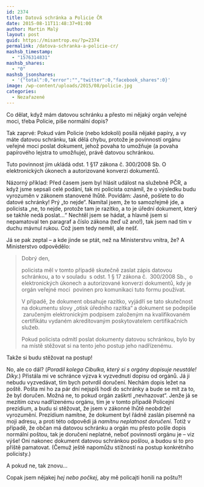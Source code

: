 ```yaml
---
id: 2374
title: Datová schránka a Policie ČR
date: 2015-08-11T11:48:37+01:00
author: Martin Malý
layout: post
guid: https://misantrop.eu/?p=2374
permalink: /datova-schranka-a-policie-cr/
mashsb_timestamp:
  - "1576314831"
mashsb_shares:
  - "0"
mashsb_jsonshares:
  - '{"total":0,"error":"","twitter":0,"facebook_shares":0}'
image: /wp-content/uploads/2015/08/policie.jpg
categories:
  - Nezařazené
---
```

Co dělat, když mám datovou schránku a přesto mi nějaký orgán veřejné moci, třeba Policie, píše normální dopis?

<!--more-->

Tak zaprvé: Pokud vám Policie (nebo kdokoli) posílá nějaké papíry, a vy máte datovou schránku, tak dělá chybu, protože je povinností orgánu veřejné moci poslat dokument, jehož povaha to umožňuje (a povaha papírového lejstra to umožňuje), právě datovou schránkou.

Tuto povinnost jim ukládá odst. 1 §17 zákona č. 300/2008 Sb. O elektronických úkonech a autorizované konverzi dokumentů.

Názorný příklad: Před časem jsem byl hlásit událost na služebně PČR, a když jsme sepsali celé podání, tak mi policista oznámil, že o výsledku budu vyrozuměn v zákonem stanovené lhůtě. Povídám: Jasně, pošlete to do datové schránky! Prý &#8222;to nejde&#8220;. Namítal jsem, že to samozřejmě jde, a policista &#8222;ne, to nejde, protože tam je razítko, a to je úřední dokument, který se takhle nedá poslat&#8230;&#8220; Nechtěl jsem se hádat, a hlavně jsem si nepamatoval ten paragraf a číslo zákona (teď už ano!), tak jsem nad tím v duchu mávnul rukou. Což jsem tedy neměl, ale nešť.

Já se pak zeptal &#8211; a kde jinde se ptát, než na Ministerstvu vnitra, že? A Ministerstvo odpovědělo:

> Dobrý den,
> 
> policista měl v tomto případě skutečně zaslat zápis datovou schránkou, a to v souladu  s odst. 1 § 17 zákona č.  300/2008 Sb.,  o elektronických úkonech a autorizované konverzi dokumentů, kdy je orgán veřejné moci  povinen pro komunikaci tuto formu používat.
> 
> V případě, že dokument obsahuje razítko, vyjádří se tato skutečnost na dokumentu slovy „otisk úředního razítka“ a dokument se podepíše  zaručeným elektronickým podpisem založeným na kvalifikovaném certifikátu vydaném akreditovaným poskytovatelem certifikačních služeb.
> 
> Pokud policista odmítl poslat dokumenty datovou schránkou, bylo by na místě stěžovat si na tento jeho postup jeho nadřízenému.

Takže si budu stěžovat na postup!

No, ale co dál? (_Poradil kolega Cibulka, který si s orgány dopisuje neustále! Díky._) Přistála mi ve schránce výzva k vyzvednutí dopisu od orgánů. Já ji nebudu vyzvedávat, tím bych potvrdil doručení. Nechám dopis ležet na poště. Pošta mi ho za pár dní nejspíš hodí do schránky a bude se mít za to, že byl doručen. Možná ne, to pokud orgán zaškrtl &#8222;nevhazovat&#8220;. Jenže já se mezitím ozvu nadřízenému orgánu, tím je v tomto případě Policejní prezídium, a budu si stěžovat, že jsem v zákonné lhůtě neobdržel vyrozumění. Prezídium namítne, že dokument byl řádně zaslán písemně na moji adresu, a proti této odpovědi já _namítnu neplatnost doručení._ Totiž v případě, že občan má datovou schránku a orgán mu přesto pošle dopis normální poštou, tak je doručení neplatné, neboť povinností orgánu je &#8211; viz výše! Oni nakonec dokument datovou schránkou pošlou, a budou si to pro příště pamatovat. (Čemuž ještě napomůžu stížností na postup konkrétního policisty.)

A pokud ne, tak znovu&#8230;

Copak jsem nějakej _hej nebo počkej_, aby mě policajti honili na poštu?!